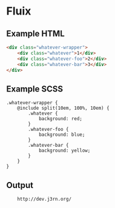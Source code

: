 # Fluix


## Example HTML
```html
<div class="whatever-wrapper">
    <div class="whatever">1</div>
    <div class="whatever-foo">2</div>
    <div class="whatever-bar">3</div>
</div>
```

## Example SCSS
```
.whatever-wrapper {
	@include split(10em, 100%, 10em) {
		.whatever {
			background: red;
		}
		.whatever-foo {
			background: blue;
		}
		.whatever-bar {
			background: yellow;
		}
	}	
}
```

## Output
```
	http://dev.j3rn.org/
```